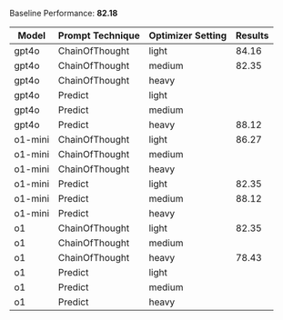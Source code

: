 Baseline Performance: **82.18**

| Model   | Prompt Technique | Optimizer Setting | Results |
| ------- | ---------------- | ----------------- | ------- |
| gpt4o   | ChainOfThought   | light             | 84.16   |
| gpt4o   | ChainOfThought   | medium            | 82.35   |
| gpt4o   | ChainOfThought   | heavy             |         |
| gpt4o   | Predict          | light             |         |
| gpt4o   | Predict          | medium            |         |
| gpt4o   | Predict          | heavy             | 88.12   |
| o1-mini | ChainOfThought   | light             | 86.27   |
| o1-mini | ChainOfThought   | medium            |         |
| o1-mini | ChainOfThought   | heavy             |         |
| o1-mini | Predict          | light             | 82.35   |
| o1-mini | Predict          | medium            | 88.12   |
| o1-mini | Predict          | heavy             |         |
| o1      | ChainOfThought   | light             | 82.35   |
| o1      | ChainOfThought   | medium            |         |
| o1      | ChainOfThought   | heavy             | 78.43   |
| o1      | Predict          | light             |         |
| o1      | Predict          | medium            |         |
| o1      | Predict          | heavy             |         |
